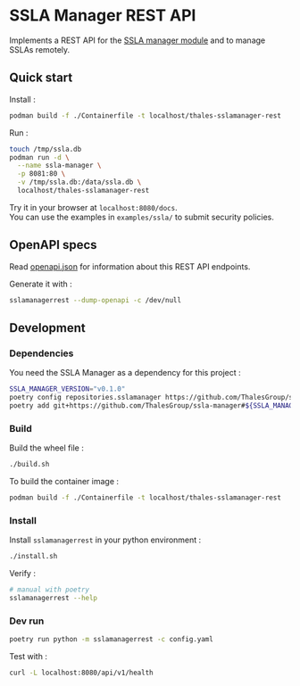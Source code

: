 # SSLA Manager REST API

Implements a REST API for the [SSLA manager module](https://github.com/ThalesGroup/ssla-manager) and to manage SSLAs remotely.

## Quick start

Install :

```sh
podman build -f ./Containerfile -t localhost/thales-sslamanager-rest
```

Run :

```sh
touch /tmp/ssla.db
podman run -d \
  --name ssla-manager \
  -p 8081:80 \
  -v /tmp/ssla.db:/data/ssla.db \
  localhost/thales-sslamanager-rest
```

Try it in your browser at `localhost:8080/docs`.  
You can use the examples in `examples/ssla/` to submit security policies.  

## OpenAPI specs

Read [openapi.json](openapi.json) for information about this REST API endpoints.

Generate it with : 

```sh
sslamanagerrest --dump-openapi -c /dev/null
```

## Development

### Dependencies

You need the SSLA Manager as a dependency for this project :

```sh
SSLA_MANAGER_VERSION="v0.1.0"
poetry config repositories.sslamanager https://github.com/ThalesGroup/ssla-manager
poetry add git+https://github.com/ThalesGroup/ssla-manager#${SSLA_MANAGER_VERSION}
```

### Build

Build the wheel file :

```sh
./build.sh
```

To build the container image :

```sh
podman build -f ./Containerfile -t localhost/thales-sslamanager-rest
```

### Install

Install `sslamanagerrest` in your python environment :

```sh
./install.sh
```

Verify :

```sh
# manual with poetry
sslamanagerrest --help
```

### Dev run

```sh
poetry run python -m sslamanagerrest -c config.yaml
```

Test with :

```sh
curl -L localhost:8080/api/v1/health
```
